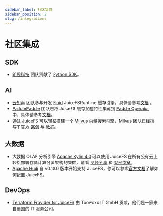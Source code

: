 ```yaml
---
sidebar_label: 社区集成
sidebar_position: 2
slug: /integrations
---
```


# 社区集成

## SDK

- [旷视科技](https://megvii.com) 团队贡献了 [Python SDK](https://github.com/megvii-research/juicefs-python)。

## AI

- [云知声](https://www.unisound.com) 团队参与开发 [Fluid](https://github.com/fluid-cloudnative/fluid) JuiceFSRuntime 缓存引擎，具体请参考[文档](https://github.com/fluid-cloudnative/fluid/blob/master/docs/zh/samples/juicefs_runtime.md) 。
- [PaddlePaddle](https://github.com/paddlepaddle/paddle) 团队已将 JuiceFS 缓存加速特性集成到 [Paddle Operator](https://github.com/PaddleFlow/paddle-operator) 中，具体请参考[文档](https://github.com/PaddleFlow/paddle-operator/blob/sampleset/docs/zh_CN/ext-overview.md)。
- 通过 JuiceFS 可以轻松搭建一个 [Milvus](https://milvus.io) 向量搜索引擎，Milvus 团队已经撰写了官方 [案例](https://zilliz.com/blog/building-a-milvus-cluster-based-on-juicefs) 与 [教程](https://tutorials.milvus.io/en-juicefs/index.html?index=..%2F..index#0)。

## 大数据

- 大数据 OLAP 分析引擎 [Apache Kylin 4.0](http://kylin.apache.org) 可以使用 JuiceFS 在所有公有云上轻松部署存储计算分离架构的集群，请看 [视频分享](https://www.bilibili.com/video/BV1c54y1W72S) 和 [案例文章](https://juicefs.com/zh-cn/blog/optimize-kylin-on-juicefs/)。
- [Apache Hudi](https://hudi.apache.org) 自 v0.10.0 版本开始支持 JuiceFS，你可以参考[官方文档](https://hudi.apache.org/docs/jfs_hoodie)了解如何配置 JuiceFS。

## DevOps

- [Terraform Provider for JuiceFS](https://github.com/toowoxx/terraform-provider-juicefs) 由 Toowoxx IT GmbH 贡献，他们是一家来自德国的 IT 服务公司。